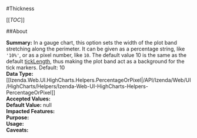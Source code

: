 #Thickness

[[_TOC_]]

##About

**Summary:**  In a gauge chart, this option sets the width of the plot band stretching along the perimeter. It can be given as a percentage string, like <code>'10%'</code>, or as a pixel number, like <code>10</code>. The default value 10 is the same as the default <a href="#yAxis.tickLength">tickLength</a>, thus making the plot band act as a background for the tick markers.  Default: 10   
**Data Type:** [[Izenda.Web.UI.HighCharts.Helpers.PercentageOrPixel|/API/Izenda/Web/UI/HighCharts/Helpers/Izenda-Web-UI-HighCharts-Helpers-PercentageOrPixel]]  
**Accepted Values:**   
**Default Value:** null  
**Impacted Features:**   
**Purpose:**   
**Usage:**   
**Caveats:**   

